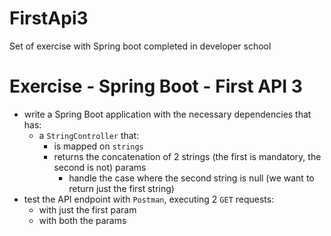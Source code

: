# FirstApi3

Set of exercise with Spring boot completed in developer school

# Exercise - Spring Boot - First API 3
* write a Spring Boot application with the necessary dependencies that has:
  * a `StringController` that:
    * is mapped on `strings`
    * returns the concatenation of 2 strings (the first is mandatory, the second is not) params
      * handle the case where the second string is null (we want to return just the first string)
* test the API endpoint with `Postman`, executing 2 `GET` requests:
  * with just the first param
  * with both the params
